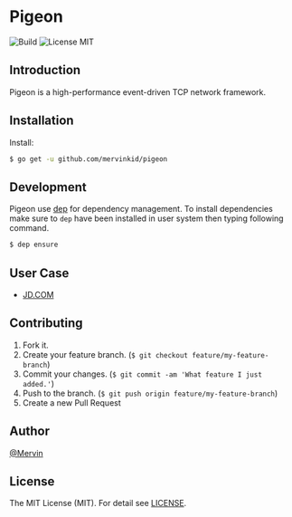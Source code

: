 # Pigeon

![Build](https://img.shields.io/badge/build-passing-brightgreen.svg?style=flat)
![License MIT](https://img.shields.io/badge/license-MIT-lightgray.svg?style=flat&maxAge=2592000)

## Introduction

Pigeon is a high-performance event-driven TCP network framework.

## Installation

Install:
```bash
$ go get -u github.com/mervinkid/pigeon
```

## Development

Pigeon use [dep](https://github.com/golang/dep) for dependency management. 
To install dependencies make sure to `dep` have been installed in user system then typing following command.

```bash
$ dep ensure
```

## User Case

- [JD.COM](https://www.jd.com)

## Contributing

1. Fork it.
2. Create your feature branch. (`$ git checkout feature/my-feature-branch`)
3. Commit your changes. (`$ git commit -am 'What feature I just added.'`)
4. Push to the branch. (`$ git push origin feature/my-feature-branch`)
5. Create a new Pull Request

## Author

[@Mervin](https://mervinz.me) 

## License

The MIT License (MIT). For detail see [LICENSE](LICENSE).